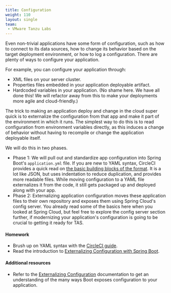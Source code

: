 ```yaml
---
title: Configuration
weight: 110
layout: single
team:
 - VMware Tanzu Labs
---
```


Even non-trivial applications have some form of configuration, such as how to connect to its data sources, how to change its behavior based on the target deployment environment, or how to log a configuration. There are plenty of ways to configure your application. 

For example, you can configure your application through:
- XML files on your server cluster.
- Properties files embedded in your application deployable artifact.
- Hardcoded variables in your application. (No shame here. We have all done this! We will refactor away from this to make your deployments more agile and cloud-friendly.)

The trick to making an application deploy and change in the cloud super quick is to externalize the configuration from that app and make it part of the environment in which it runs. The simplest way to do this is to read configuration from environment variables directly, as this induces a change of behavior without having to recompile or change the application deployable itself.

We will do this in two phases. 

* Phase 1: We will pull out and standardize app configuration into Spring Boot's `application.yml` file. If you are new to YAML syntax, CircleCI provides a quick read on [the basic building blocks of the format](https://circleci.com/blog/what-is-yaml-a-beginner-s-guide/). It is a lot like JSON, but uses indentation to reduce duplication, and provides more readable files. While moving configuration to a YAML file externalizes it from the code, it still gets packaged up and deployed along with your app.
* Phase 2: Externalizing application configuration moves these application files to their own repository and exposes them using Spring Cloud's config server. You already read some of the basics here when you looked at Spring Cloud, but feel free to explore the config server section further, if modernizing your application's configuration is going to be crucial to getting it ready for TAS.

#### Homework

- Brush up on YAML syntax with the [CircleCI guide](https://circleci.com/blog/what-is-yaml-a-beginner-s-guide/). 
- Read the introduction to [Externalizing Configuration with Spring Boot](https://docs.spring.io/spring-boot/docs/current/reference/html/features.html#features.external-config). 

#### Additional resources

- Refer to the  [Externalizing Configuration](https://docs.spring.io/spring-boot/docs/current/reference/html/features.html#features.external-config) documentation to get an understanding of the many ways Boot exposes configuration to your application.

